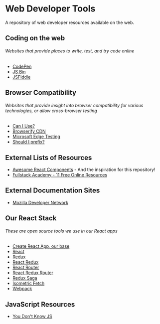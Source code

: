 # Web Developer Tools
A repository of web developer resources available on the web.

## Coding on the web
###### Websites that provide places to write, test, and try code online
- [CodePen](https://codepen.io/)
- [JS Bin](https://jsbin.com/)
- [JSFiddle](https://jsfiddle.net/)

## Browser Compatibility
###### Websites that provide insight into browser compatibility for various technologies, or allow cross-browser testing
- [Can I Use?](http://caniuse.com/)
- [Browserify CDN](https://wzrd.in/)
- [Microsoft Edge Testing](https://developer.microsoft.com/en-us/microsoft-edge/tools/remote/)
- [Should I prefix?](http://shouldiprefix.com/)

## External Lists of Resources
- [Awesome React Components](https://github.com/brillout/awesome-react-components) - And the inspiration for this repository!
- [Fullstack Academy - 11 Free Online Resources](https://www.fullstackacademy.com/blog/learn-javascript-for-free-11-online-tutorials-resources)

## External Documentation Sites
- [Mozilla Developer Network](https://developer.mozilla.org/en-US/docs/Web)

## Our React Stack
###### These are open source tools we use in our React apps
- [Create React App, our base](https://github.com/facebookincubator/create-react-app)
- [React](https://github.com/facebook/react)
- [Redux](https://github.com/reactjs/redux)
- [React Redux](https://github.com/reactjs/react-redux)
- [React Router](https://github.com/ReactTraining/react-router)
- [React Redux Router](https://github.com/reactjs/react-router-redux)
- [Redux Saga](https://github.com/yelouafi/redux-saga)
- [Isometric Fetch](https://github.com/matthew-andrews/isomorphic-fetch)
- [Webpack](https://github.com/webpack/webpack)

## JavaScript Resources
 - [You Don't Know JS](https://github.com/getify/You-Dont-Know-JS)
